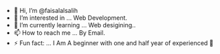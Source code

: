 - 👋 Hi, I’m @faisalalsalih
- 👀 I’m interested in ... Web Development.
- 🌱 I’m currently learning ... Web desigining..
- 📫 How to reach me ... By Email.
- ⚡ Fun fact: ... I Am A beginner with one and half  year of experienced 🤖

<!---
faisalalsalih/faisalalsalih is a ✨ special ✨ repository because its `README.md` (this file) appears on your GitHub profile.
You can click the Preview link to take a look at your changes.
--->
